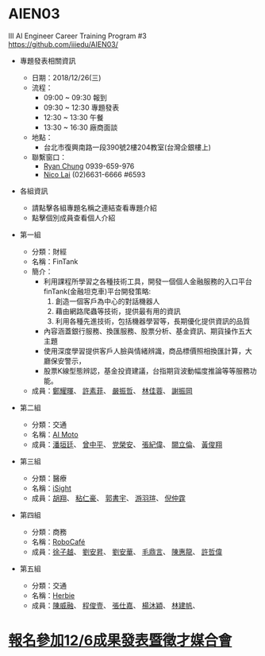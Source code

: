 # AIEN03
III AI Engineer Career Training Program #3    
https://github.com/iiiedu/AIEN03/

* 專題發表相關資訊
    * 日期：2018/12/26(三)
    * 流程：
        * 09:00 ~ 09:30 報到
        * 09:30 ~ 12:30 專題發表
        * 12:30 ~ 13:30 午餐
        * 13:30 ~ 16:30 廠商面談
    * 地點：
        * 台北市復興南路一段390號2樓204教室(台灣企銀樓上)
    * 聯繫窗口：
        * [Ryan Chung](mailto:ryan@iii.org.tw) 0939-659-976
        * [Nico Lai](mailto:wl9208@iii.org.tw) (02)6631-6666 #6593

* 各組資訊
    * 請點擊各組專題名稱之連結查看專題介紹
    * 點擊個別成員查看個人介紹


* 第一組
  * 分類：財經
  * 名稱：FinTank
  * 簡介：
      * 利用課程所學習之各種技術工具，開發一個個人金融服務的入口平台
        finTank(金融坦克車)平台開發策略:
         1. 創造一個客戶為中心的對話機器人
         2. 藉由網路爬蟲等技術，提供最有用的資訊
         3. 利用各種先進技術，包括機器學習等，長期優化提供資訊的品質
      * 內容涵蓋銀行服務、換匯服務、股票分析、基金資訊、期貨操作五大主題
      * 使用深度學習提供客戶人臉與情緒辨識，商品標價照相換匯計算，大廳保安警示，
      * 股票K線型態辨認，基金投資建議，台指期貨波動幅度推論等等服務功能。
  * 成員：[鄭耀暉]()、
          [許素菲]()、
          [嚴振哲]()、
          [林佳蓉]()、
          [謝振岡]()
* 第二組
  * 分類：交通
  * 名稱：[AI Moto]()
  * 成員：[潘垣廷]()、
          [曾中平]()、
          [党榮安]()、
          [張紀偉]()、
          [闕立倫]()、
          [黃俊翔]()

* 第三組
  * 分類：醫療
  * 名稱：[iSight]()
  * 成員：[胡翔]()、
          [粘仁豪]()、
          [郭書宇]()、
          [游羽瑄]()、
          [倪仲霆]()

* 第四組
  * 分類：商務
  * 名稱：[RoboCafé]()
  * 成員：[徐子越]()、
          [劉安昇]()、
          [劉安華]()、
          [毛鼎言]()、
          [陳惠龍]()、
          [許哲偉]()
  
* 第五組
  * 分類：交通
  * 名稱：[Herbie]()
  * 成員：[陳威融]()、
          [程俊壹]()、
          [張仕嘉]()、
          [楊沐穎]()、
          [林建帆]()、

# [報名參加12/6成果發表暨徵才媒合會]()
